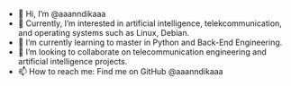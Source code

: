- 👋 Hi, I’m @aaanndikaaa
- 👀 Currently, I’m interested in artificial intelligence, telekcommunication, and operating systems such as Linux, Debian.
- 🌱 I’m currently learning to master in Python and Back-End Engineering.
- 💞️ I’m looking to collaborate on telecommunication engineering and artificial intelligence projects.
- 📫 How to reach me: Find me on GitHub @aaanndikaaa

<!---
troders34/troders34 is a ✨ special ✨ repository because its `README.md` (this file) appears on your GitHub profile.
You can click the Preview link to take a look at your changes.
--->
